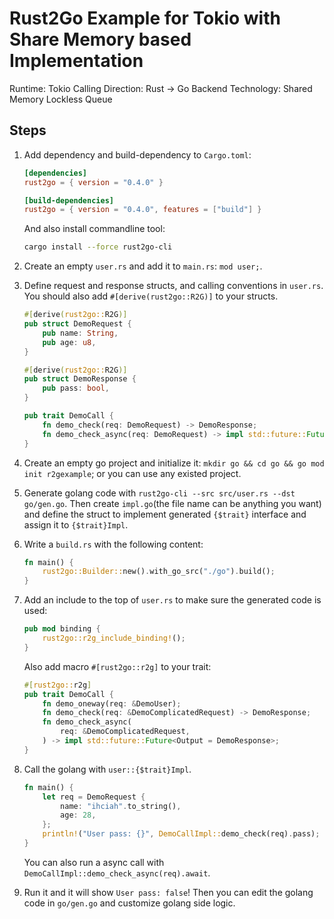 # Rust2Go Example for Tokio with Share Memory based Implementation

Runtime: Tokio
Calling Direction: Rust -> Go
Backend Technology: Shared Memory Lockless Queue

## Steps

1. Add dependency and build-dependency to `Cargo.toml`:

    ```toml
    [dependencies]
    rust2go = { version = "0.4.0" }

    [build-dependencies]
    rust2go = { version = "0.4.0", features = ["build"] }
    ```

    And also install commandline tool:

    ```sh
    cargo install --force rust2go-cli
    ```

2. Create an empty `user.rs` and add it to `main.rs`: `mod user;`.

3. Define request and response structs, and calling conventions in `user.rs`. You should also add `#[derive(rust2go::R2G)]` to your structs.

    ```rust
    #[derive(rust2go::R2G)]
    pub struct DemoRequest {
        pub name: String,
        pub age: u8,
    }

    #[derive(rust2go::R2G)]
    pub struct DemoResponse {
        pub pass: bool,
    }

    pub trait DemoCall {
        fn demo_check(req: DemoRequest) -> DemoResponse;
        fn demo_check_async(req: DemoRequest) -> impl std::future::Future<Output = DemoResponse>;
    }
    ```

4. Create an empty go project and initialize it: `mkdir go && cd go && go mod init r2gexample`; or you can use any existed project.

5. Generate golang code with `rust2go-cli --src src/user.rs --dst go/gen.go`. Then create `impl.go`(the file name can be anything you want) and define the struct to implement generated `{$trait}` interface and assign it to `{$trait}Impl`.

6. Write a `build.rs` with the following content:

    ```rust
    fn main() {
        rust2go::Builder::new().with_go_src("./go").build();
    }
    ```

7. Add an include to the top of `user.rs` to make sure the generated code is used:

    ```rust
    pub mod binding {
        rust2go::r2g_include_binding!();
    }
    ```

    Also add macro `#[rust2go::r2g]` to your trait:

    ```rust
    #[rust2go::r2g]
    pub trait DemoCall {
        fn demo_oneway(req: &DemoUser);
        fn demo_check(req: &DemoComplicatedRequest) -> DemoResponse;
        fn demo_check_async(
            req: &DemoComplicatedRequest,
        ) -> impl std::future::Future<Output = DemoResponse>;
    }
    ```

8. Call the golang with `user::{$trait}Impl`.

    ```rust
    fn main() {
        let req = DemoRequest {
            name: "ihciah".to_string(),
            age: 28,
        };
        println!("User pass: {}", DemoCallImpl::demo_check(req).pass);
    }
    ```

    You can also run a async call with `DemoCallImpl::demo_check_async(req).await`.

9. Run it and it will show `User pass: false`! Then you can edit the golang code in `go/gen.go` and customize golang side logic.

